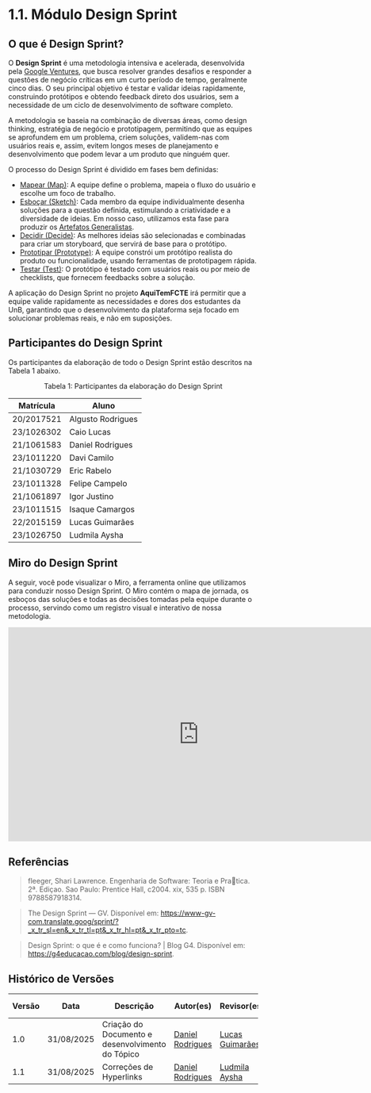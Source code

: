 # 1.1. Módulo Design Sprint

## O que é Design Sprint?

O **Design Sprint** é uma metodologia intensiva e acelerada, desenvolvida pela [Google Ventures](https://www.gv.com/), que busca resolver grandes desafios e responder a questões de negócio críticas em um curto período de tempo, geralmente cinco dias. O seu principal objetivo é testar e validar ideias rapidamente, construindo protótipos e obtendo feedback direto dos usuários, sem a necessidade de um ciclo de desenvolvimento de software completo.

A metodologia se baseia na combinação de diversas áreas, como design thinking, estratégia de negócio e prototipagem, permitindo que as equipes se aprofundem em um problema, criem soluções, validem-nas com usuários reais e, assim, evitem longos meses de planejamento e desenvolvimento que podem levar a um produto que ninguém quer.

O processo do Design Sprint é dividido em fases bem definidas:

- [Mapear (Map)](/Base/1.1.1.Mapping.md): A equipe define o problema, mapeia o fluxo do usuário e escolhe um foco de trabalho.
- [Esboçar (Sketch)](/Base/1.1.2.Sketch.md): Cada membro da equipe individualmente desenha soluções para a questão definida, estimulando a criatividade e a diversidade de ideias. Em nosso caso, utilizamos esta fase para produzir os [Artefatos Generalistas](/Base/1.2.ArtefatoGeneralista.md).
- [Decidir (Decide)](/Base/1.1.3.Decide.md): As melhores ideias são selecionadas e combinadas para criar um storyboard, que servirá de base para o protótipo.
- [Prototipar (Prototype)](/Base/1.1.4.Prototype.md): A equipe constrói um protótipo realista do produto ou funcionalidade, usando ferramentas de prototipagem rápida.
- [Testar (Test)](/Base/1.1.5.Test.md): O protótipo é testado com usuários reais ou por meio de checklists, que fornecem feedbacks sobre a solução.

A aplicação do Design Sprint no projeto **AquiTemFCTE** irá permitir que a equipe valide rapidamente as necessidades e dores dos estudantes da UnB, garantindo que o desenvolvimento da plataforma seja focado em solucionar problemas reais, e não em suposições.

## Participantes do Design Sprint

Os participantes da elaboração de todo o Design Sprint estão descritos na Tabela 1 abaixo.

<p style="text-align: center;">Tabela 1: Participantes da elaboração do Design Sprint</p>

| Matrícula  | Aluno             |
| ---------- | ----------------- |
| 20/2017521 | Algusto Rodrigues |
| 23/1026302 | Caio Lucas        |
| 21/1061583 | Daniel Rodrigues  |
| 23/1011220 | Davi Camilo       |
| 21/1030729 | Eric Rabelo       |
| 23/1011328 | Felipe Campelo    |
| 21/1061897 | Igor Justino      |
| 23/1011515 | Isaque Camargos   |
| 22/2015159 | Lucas Guimarães   |
| 23/1026750 | Ludmila Aysha     |

## Miro do Design Sprint

A seguir, você pode visualizar o Miro, a ferramenta online que utilizamos para conduzir nosso Design Sprint. O Miro contém o mapa de jornada, os esboços das soluções e todas as decisões tomadas pela equipe durante o processo, servindo como um registro visual e interativo de nossa metodologia.

<iframe width="768" height="432" src="https://miro.com/app/live-embed/uXjVJP1uXDg=/?embedMode=view_only_without_ui&moveToViewport=-31308,-10876,34362,19113&embedId=639543047661" frameborder="0" scrolling="no" allow="fullscreen; clipboard-read; clipboard-write" allowfullscreen></iframe>

## Referências

> fleeger, Shari Lawrence. Engenharia de Software: Teoria e Pratica. 2ª. Ediçao. Sao Paulo: Prentice Hall, c2004. xix, 535 p. ISBN 9788587918314.

> The Design Sprint — GV. Disponível em: <https://www-gv-com.translate.goog/sprint/?_x_tr_sl=en&_x_tr_tl=pt&_x_tr_hl=pt&_x_tr_pto=tc>.

> Design Sprint: o que é e como funciona? | Blog G4. Disponível em: <https://g4educacao.com/blog/design-sprint>.

## Histórico de Versões

| Versão | Data | Descrição | Autor(es) | Revisor(es) | Detalhes da Revisão |
| -- | -- | -- | -- | -- | -- |
| 1.0 | 31/08/2025 | Criação do Documento e desenvolvimento do Tópico | [Daniel Rodrigues](https://github.com/DanielRogs) | [Lucas Guimarães](https://github.com/lcsgborges) | 31/08/2025 |
| 1.1 | 31/08/2025 | Correções de Hyperlinks | [Daniel Rodrigues](https://github.com/DanielRogs) | [Ludmila Aysha](https://github.com/ludmilaaysha) | 31/08/2025 |